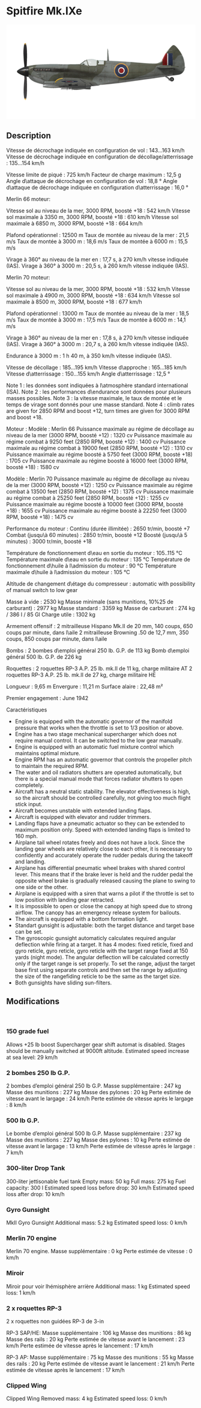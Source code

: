 ﻿# Spitfire Mk.IXe

![spitfiremkixe](../images/spitfiremkixe.png)

## Description

Vitesse de décrochage indiquée en configuration de vol : 143...163 km/h
Vitesse de décrochage indiquée en configuration de décollage/atterrissage : 135...154 km/h

Vitesse limite de piqué : 725 km/h
Facteur de charge maximum : 12,5 g
Angle d\attaque de décrochage en configuration de vol : 18,8 °
Angle d\attaque de décrochage indiquée en configuration d\atterrissage : 16,0 °


Merlin 66 moteur:

Vitesse sol au niveau de la mer, 3000 RPM, boosté +18 : 542 km/h
Vitesse sol maximale à 3350 m, 3000 RPM, boosté +18 : 610 km/h
Vitesse sol maximale à 6850 m, 3000 RPM, boosté +18 : 664 km/h

Plafond opérationnel : 12500 m
Taux de montée au niveau de la mer : 21,5 m/s
Taux de montée à 3000 m : 18,6 m/s
Taux de montée à 6000 m : 15,5 m/s

Virage à 360° au niveau de la mer en : 17,7 s, à 270 km/h vitesse indiquée (IAS).
Virage à 360° à 3000 m : 20,5 s, à 260 km/h vitesse indiquée (IAS).


Merlin 70 moteur:

Vitesse sol au niveau de la mer, 3000 RPM, boosté +18 : 532 km/h
Vitesse sol maximale à 4900 m, 3000 RPM, boosté +18 : 634 km/h
Vitesse sol maximale à 8500 m, 3000 RPM, boosté +18 : 677 km/h

Plafond opérationnel : 13000 m
Taux de montée au niveau de la mer : 18,5 m/s
Taux de montée à 3000 m : 17,5 m/s
Taux de montée à 6000 m : 14,1 m/s

Virage à 360° au niveau de la mer en : 17,8 s, à 270 km/h vitesse indiquée (IAS).
Virage à 360° à 3000 m : 20,7 s, à 260 km/h vitesse indiquée (IAS).


Endurance à 3000 m : 1 h 40 m, à 350 km/h vitesse indiquée (IAS).

Vitesse de décollage : 185...195 km/h
Vitesse d\approche : 165...185 km/h
Vitesse d\atterrissage : 150...155 km/h
Angle d\atterrissage : 12,5 °

Note 1 : les données sont indiquées à l\atmosphère standard international (ISA).
Note 2 : les performances d\endurance sont données pour plusieurs masses possibles.
Note 3 : la vitesse maximale, le taux de montée et le temps de virage sont donnés pour une masse standard.
Note 4 : climb rates are given for 2850 RPM and boost +12, turn times are given for 3000 RPM and boost +18.

Moteur :
Modèle : Merlin 66
Puissance maximale au régime de décollage au niveau de la mer (3000 RPM, boosté +12) : 1320 cv
Puissance maximale au régime combat à 9250 feet (2850 RPM, boosté +12) : 1400 cv
Puissance maximale au régime combat à 19000 feet (2850 RPM, boosté +12) : 1310 cv
Puissance maximale au régime boosté à 5750 feet (3000 RPM, boosté +18) : 1705 cv
Puissance maximale au régime boosté à 16000 feet (3000 RPM, boosté +18) : 1580 cv

Modèle : Merlin 70
Puissance maximale au régime de décollage au niveau de la mer (3000 RPM, boosté +12) : 1250 cv
Puissance maximale au régime combat à 13500 feet (2850 RPM, boosté +12) : 1375 cv
Puissance maximale au régime combat à 25250 feet (2850 RPM, boosté +12) : 1255 cv
Puissance maximale au régime boosté à 10000 feet (3000 RPM, boosté +18) : 1655 cv
Puissance maximale au régime boosté à 22250 feet (3000 RPM, boosté +18) : 1475 cv

Performance du moteur :
Continu (durée illimitée) : 2650 tr/min, boosté +7
Combat (jusqu\à 60 minutes) : 2850 tr/min, boosté +12
Boosté (jusqu\à 5 minutes) : 3000 tr/min, boosté +18

Température de fonctionnement d\eau en sortie du moteur : 105..115 °C
Température maximale d\eau en sortie du moteur : 135 °C
Température de fonctionnement d\huile à l\admission du moteur : 90 °C
Température maximale d\huile à l\admission du moteur : 105 °C

Altitude de changement d\étage du compresseur : automatic with possibility of manual switch to low gear

Masse à vide : 2530 kg
Masse minimale (sans munitions, 10%25 de carburant) : 2977 kg
Masse standard : 3359 kg
Masse de carburant : 274 kg / 386 l / 85 Gl
Charge utile : 1302 kg

Armement offensif :
2 mitrailleuse Hispano Mk.II de 20 mm, 140 coups, 650 coups par minute, dans l\aile
2 mitrailleuse Browning .50 de 12,7 mm, 350 coups, 850 coups par minute, dans l\aile

Bombs :
2 bombes d\emploi général 250 lb. G.P. de 113 kg
Bomb d\emploi général 500 lb. G.P. de 226 kg

Roquettes :
2 roquettes RP-3 A.P. 25 lb. mk.II de 11 kg, charge militaire AT
2 roquettes RP-3 A.P. 25 lb. mk.II de 27 kg, charge militaire HE

Longueur : 9,65 m
Envergure : 11,21 m
Surface alaire : 22,48 m²

Premier engagement : June 1942

Caractéristiques
- Engine is equipped with the automatic governor of the manifold pressure that works when the throttle is set to 1/3 position or above.
- Engine has a two stage mechanical supercharger which does not require manual control. It can be switched to the low gear manually.
- Engine is equipped with an automatic fuel mixture control which maintains optimal mixture.
- Engine RPM has an automatic governor that controls the propeller pitch to maintain the required RPM.
- The water and oil radiators shutters are operated automatically, but there is a special manual mode that forces radiator shutters to open completely.
- Aircraft has a neutral static stability. The elevator effectiveness is high, so the aircraft should be controlled carefully, not giving too much flight stick input.
- Aircraft becomes unstable with extended landing flaps.
- Aircraft is equipped with elevator and rudder trimmers.
- Landing flaps have a pneumatic actuator so they can be extended to maximum position only. Speed with extended landing flaps is limited to 160 mph.
- Airplane tail wheel rotates freely and does not have a lock. Since the landing gear wheels are relatively close to each other, it is necessary to confidently and accurately operate the rudder pedals during the takeoff and landing.
- Airplane has differential pneumatic wheel brakes with shared control lever. This means that if the brake lever is held and the rudder pedal the opposite wheel brake is gradually released causing the plane to swing to one side or the other.
- Airplane is equipped with a siren that warns a pilot if the throttle is set to low position with landing gear retracted.
- It is impossible to open or close the canopy at high speed due to strong airflow. The canopy has an emergency release system for bailouts.
- The aircraft is equipped with a bottom formation light.
- Standart gunsight is adjustable: both the target distance and target base can be set.
- The gyroscopic gunsight automaticly calculates required angular deflection while firing at a target. It has 4 modes: fixed reticle, fixed and gyro reticle, gyro reticle, gyro reticle with the target range fixed at 150 yards (night mode). The angular deflection will be calculated correctly only if the target range is set properly. To set the range, adjust the target base first using separate controls and then set the range by adjusting the size of the rangefiding reticle to be the same as the target size.
- Both gunsights have sliding sun-filters.

## Modifications
﻿

### 150 grade fuel

Allows +25 lb boost
Supercharger gear shift automat is disabled. Stages should be manually switched at 9000ft altitude.
Estimated speed increase at sea level: 29 km/h﻿

### 2 bombes 250 lb G.P.

2 bombes d’emploi général 250 lb G.P.
Masse supplémentaire : 247 kg
Masse des munitions : 227 kg
Masse des pylones : 20 kg
Perte estimée de vitesse avant le largage : 24 km/h
Perte estimée de vitesse après le largage : 8 km/h﻿

### 500 lb G.P.

Le bombe d’emploi général 500 lb G.P.
Masse supplémentaire : 237 kg
Masse des munitions : 227 kg
Masse des pylones : 10 kg
Perte estimée de vitesse avant le largage : 13 km/h
Perte estimée de vitesse après le largage : 7 km/h﻿

### 300-liter Drop Tank

300-liter jettisonable fuel tank
Empty mass: 50 kg
Full mass: 275 kg
Fuel capacity: 300 l
Estimated speed loss before drop: 30 km/h
Estimated speed loss after drop: 10 km/h﻿

### Gyro Gunsight

MkII Gyro Gunsight
Additional mass: 5.2 kg
Estimated speed loss: 0 km/h﻿

### Merlin 70 engine

Merlin 70 engine. 
Masse supplémentaire : 0 kg
Perte estimée de vitesse : 0 km/h﻿

### Miroir

Miroir pour voir lhémisphère arrière
Additional mass: 1 kg
Estimated speed loss: 1 km/h﻿


### 2 x roquettes RP-3 

2 x roquettes non guidées RP-3 de 3-in

RP-3 SAP/HE:
Masse supplémentaire : 106 kg
Masse des munitions : 86 kg
Masse des rails : 20 kg
Perte estimée de vitesse avant le lancement : 23 km/h
Perte estimée de vitesse après le lancement : 17 km/h

RP-3 AP:
Masse supplémentaire : 75 kg
Masse des munitions : 55 kg
Masse des rails : 20 kg
Perte estimée de vitesse avant le lancement : 21 km/h
Perte estimée de vitesse après le lancement : 17 km/h
﻿

### Clipped Wing

Clipped Wing
Removed mass: 4 kg
Estimated speed loss: 0 km/h